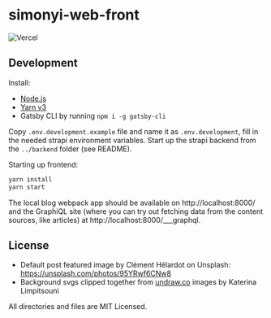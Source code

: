 # simonyi-web-front

![Vercel](https://therealsujitk-vercel-badge.vercel.app/?app=simonyi-web-frontend-kir-dev&style=for-the-badge)

## Development

Install:

- [Node.js](https://nodejs.org/en/)
- [Yarn v3](https://yarnpkg.com/getting-started/install)
- Gatsby CLI by running `npm i -g gatsby-cli`

Copy `.env.development.example` file and name it as `.env.development`, fill in the needed strapi environment variables. Start up the strapi backend from the `../backend` folder (see README).

Starting up frontend:

```sh
yarn install
yarn start
```

The local blog webpack app should be available on http://localhost:8000/ and the GraphiQL site (where you can try out fetching data from the content sources, like articles) at http://localhost:8000/\_\_\_graphql.

## License

- Default post featured image by Clément Hélardot on Unsplash: https://unsplash.com/photos/95YRwf6CNw8
- Background svgs clipped together from [undraw.co](https://undraw.co/) images by Katerina Limpitsouni

All directories and files are MIT Licensed.

